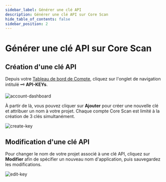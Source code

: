 ```yaml
---
sidebar_label: Générer une clé API
description: Générer une clé API sur Core Scan
hide_table_of_contents: false
sidebar_position: 2
---
```


# Générer une clé API sur Core Scan

## Création d'une clé API

Depuis votre [Tableau de bord de Compte](https://scan.coredao.org/my/account), cliquez sur l'onglet de navigation intitulé 🗝 **API-KEYs**.

![account-dashboard](../assets/image\(7\).png)

À partir de là, vous pouvez cliquer sur **Ajouter** pour créer une nouvelle clé et attribuer un nom à votre projet. Chaque compte Core Scan est limité à la création de 3 clés simultanément.

![create-key](../assets/image\(1\).png)

## Modification d'une clé API

Pour changer le nom de votre projet associé à une clé API, cliquez sur **Modifier** afin de spécifier un nouveau nom d'application, puis sauvegardez les modifications.

![edit-key](../assets/image\(9\).png)